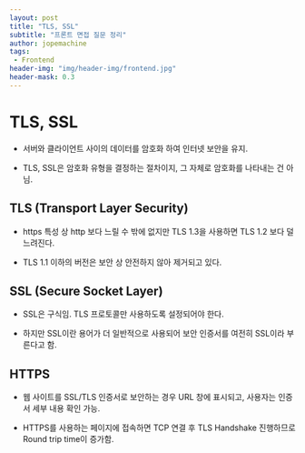 ```yaml
---
layout: post
title: "TLS, SSL"
subtitle: "프론트 면접 질문 정리"
author: jopemachine
tags: 
 - Frontend
header-img: "img/header-img/frontend.jpg"
header-mask: 0.3
---
```


# TLS, SSL

- 서버와 클라이언트 사이의 데이터를 암호화 하여 인터넷 보안을 유지.

- TLS, SSL은 암호화 유형을 결정하는 절차이지, 그 자체로 암호화를 나타내는 건 아님.

## TLS (Transport Layer Security)

- https 특성 상 http 보다 느릴 수 밖에 없지만 TLS 1.3을 사용하면 TLS 1.2 보다 덜 느려진다.

- TLS 1.1 이하의 버전은 보안 상 안전하지 않아 제거되고 있다.

## SSL (Secure Socket Layer)

- SSL은 구식임. TLS 프로토콜만 사용하도록 설정되어야 한다.

- 하지만 SSL이란 용어가 더 일반적으로 사용되어 보안 인증서를 여전히 SSL이라 부른다고 함.

## HTTPS

- 웹 사이트를 SSL/TLS 인증서로 보안하는 경우 URL 창에 표시되고, 사용자는 인증서 세부 내용 확인 가능.

- HTTPS를 사용하는 페이지에 접속하면 TCP 연결 후 TLS Handshake 진행하므로 Round trip time이 증가함.

